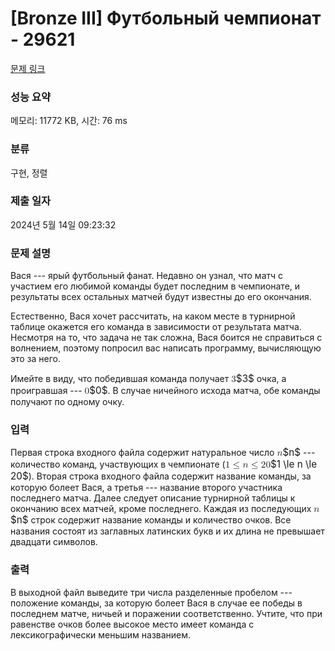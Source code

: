 # [Bronze III] Футбольный чемпионат - 29621 

[문제 링크](https://www.acmicpc.net/problem/29621) 

### 성능 요약

메모리: 11772 KB, 시간: 76 ms

### 분류

구현, 정렬

### 제출 일자

2024년 5월 14일 09:23:32

### 문제 설명

<p>Вася --- ярый футбольный фанат. Недавно он узнал, что матч с участием его любимой команды будет последним в чемпионате, и результаты всех остальных матчей будут известны до его окончания.</p>

<p>Естественно, Вася хочет рассчитать, на каком месте в турнирной таблице окажется его команда в зависимости от результата матча. Несмотря на то, что задача не так сложна, Вася боится не справиться с волнением, поэтому попросил вас написать программу, вычисляющую это за него.</p>

<p>Имейте в виду, что победившая команда получает <mjx-container class="MathJax" jax="CHTML" style="font-size: 109%; position: relative;"><mjx-math class="MJX-TEX" aria-hidden="true"><mjx-mn class="mjx-n"><mjx-c class="mjx-c33"></mjx-c></mjx-mn></mjx-math><mjx-assistive-mml unselectable="on" display="inline"><math xmlns="http://www.w3.org/1998/Math/MathML"><mn>3</mn></math></mjx-assistive-mml><span aria-hidden="true" class="no-mathjax mjx-copytext">$3$</span></mjx-container> очка, а проигравшая --- <mjx-container class="MathJax" jax="CHTML" style="font-size: 109%; position: relative;"><mjx-math class="MJX-TEX" aria-hidden="true"><mjx-mn class="mjx-n"><mjx-c class="mjx-c30"></mjx-c></mjx-mn></mjx-math><mjx-assistive-mml unselectable="on" display="inline"><math xmlns="http://www.w3.org/1998/Math/MathML"><mn>0</mn></math></mjx-assistive-mml><span aria-hidden="true" class="no-mathjax mjx-copytext">$0$</span></mjx-container>. В случае ничейного исхода матча, обе команды получают по одному очку.</p>

### 입력 

 <p>Первая строка входного файла содержит натуральное число <mjx-container class="MathJax" jax="CHTML" style="font-size: 109%; position: relative;"><mjx-math class="MJX-TEX" aria-hidden="true"><mjx-mi class="mjx-i"><mjx-c class="mjx-c1D45B TEX-I"></mjx-c></mjx-mi></mjx-math><mjx-assistive-mml unselectable="on" display="inline"><math xmlns="http://www.w3.org/1998/Math/MathML"><mi>n</mi></math></mjx-assistive-mml><span aria-hidden="true" class="no-mathjax mjx-copytext">$n$</span></mjx-container> --- количество команд, участвующих в чемпионате (<mjx-container class="MathJax" jax="CHTML" style="font-size: 109%; position: relative;"><mjx-math class="MJX-TEX" aria-hidden="true"><mjx-mn class="mjx-n"><mjx-c class="mjx-c31"></mjx-c></mjx-mn><mjx-mo class="mjx-n" space="4"><mjx-c class="mjx-c2264"></mjx-c></mjx-mo><mjx-mi class="mjx-i" space="4"><mjx-c class="mjx-c1D45B TEX-I"></mjx-c></mjx-mi><mjx-mo class="mjx-n" space="4"><mjx-c class="mjx-c2264"></mjx-c></mjx-mo><mjx-mn class="mjx-n" space="4"><mjx-c class="mjx-c32"></mjx-c><mjx-c class="mjx-c30"></mjx-c></mjx-mn></mjx-math><mjx-assistive-mml unselectable="on" display="inline"><math xmlns="http://www.w3.org/1998/Math/MathML"><mn>1</mn><mo>≤</mo><mi>n</mi><mo>≤</mo><mn>20</mn></math></mjx-assistive-mml><span aria-hidden="true" class="no-mathjax mjx-copytext">$1 \le n \le 20$</span></mjx-container>). Вторая строка входного файла содержит название команды, за которую болеет Вася, а третья --- название второго участника последнего матча. Далее следует описание турнирной таблицы к окончанию всех матчей, кроме последнего. Каждая из последующих <mjx-container class="MathJax" jax="CHTML" style="font-size: 109%; position: relative;"><mjx-math class="MJX-TEX" aria-hidden="true"><mjx-mi class="mjx-i"><mjx-c class="mjx-c1D45B TEX-I"></mjx-c></mjx-mi></mjx-math><mjx-assistive-mml unselectable="on" display="inline"><math xmlns="http://www.w3.org/1998/Math/MathML"><mi>n</mi></math></mjx-assistive-mml><span aria-hidden="true" class="no-mathjax mjx-copytext">$n$</span></mjx-container> строк содержит название команды и количество очков. Все названия состоят из заглавных латинских букв и их длина не превышает двадцати символов.</p>

### 출력 

 <p>В выходной файл выведите три числа разделенные пробелом --- положение команды, за которую болеет Вася в случае ее победы в последнем матче, ничьей и поражении соответственно. Учтите, что при равенстве очков более высокое место имеет команда с лексикографически меньшим названием.</p>

